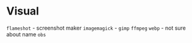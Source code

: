 
# Visual 

`flameshot` - screenshot maker
`imagemagick` - 
`gimp`
`ffmpeg`
`webp`      - not sure about name
`obs`
